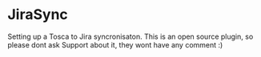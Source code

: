 # JiraSync
Setting up a Tosca to Jira syncronisaton. This is an open source plugin, so please dont ask Support about it, they wont have any comment :)
